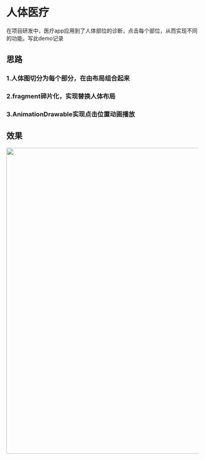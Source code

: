 # 人体医疗
在项目研发中，医疗app应用到了人体部位的诊断，点击每个部位，从而实现不同的功能。写此demo记录
## 思路
### 1.人体图切分为每个部分，在由布局组合起来
### 2.fragment碎片化，实现替换人体布局
### 3.AnimationDrawable实现点击位置动画播放
## 效果

<img src="file:///C:/Users/edwards/Desktop/App/%E4%BA%BA%E4%BD%93%E5%9B%BE.gif" width=800>
